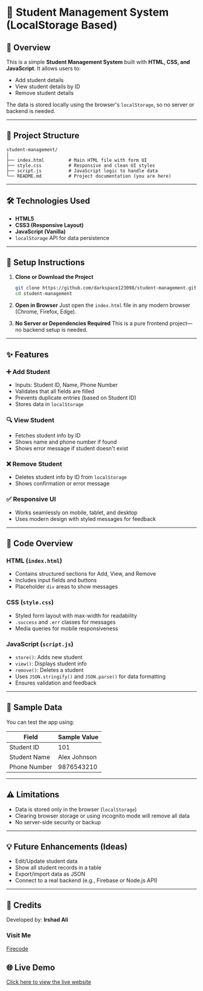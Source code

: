 # 📘 Student Management System (LocalStorage Based)

## 🔖 Overview
This is a simple **Student Management System** built with **HTML, CSS, and JavaScript**. It allows users to:
- Add student details
- View student details by ID
- Remove student details

The data is stored locally using the browser's `localStorage`, so no server or backend is needed.

---

## 📂 Project Structure

```
student-management/
│
├── index.html         # Main HTML file with form UI
├── style.css          # Responsive and clean UI styles
├── script.js          # JavaScript logic to handle data
└── README.md          # Project documentation (you are here)
```

---

## 🛠️ Technologies Used
- **HTML5**
- **CSS3 (Responsive Layout)**
- **JavaScript (Vanilla)**
- `localStorage` API for data persistence

---

## 🚀 Setup Instructions

1. **Clone or Download the Project**
   ```bash
   git clone https://github.com/darkspace123098/student-management.git
   cd student-management
   ```

2. **Open in Browser**
   Just open the `index.html` file in any modern browser (Chrome, Firefox, Edge).

3. **No Server or Dependencies Required**
   This is a pure frontend project—no backend setup is needed.

---

## ✨ Features

### ➕ Add Student
- Inputs: Student ID, Name, Phone Number
- Validates that all fields are filled
- Prevents duplicate entries (based on Student ID)
- Stores data in `localStorage`

### 🔍 View Student
- Fetches student info by ID
- Shows name and phone number if found
- Shows error message if student doesn't exist

### ❌ Remove Student
- Deletes student info by ID from `localStorage`
- Shows confirmation or error message

### ✅ Responsive UI
- Works seamlessly on mobile, tablet, and desktop
- Uses modern design with styled messages for feedback

---

## 📜 Code Overview

### HTML (`index.html`)
- Contains structured sections for Add, View, and Remove
- Includes input fields and buttons
- Placeholder `div` areas to show messages

### CSS (`style.css`)
- Styled form layout with max-width for readability
- `.success` and `.err` classes for messages
- Media queries for mobile responsiveness

### JavaScript (`script.js`)
- `store()`: Adds new student
- `view()`: Displays student info
- `remove()`: Deletes a student
- Uses `JSON.stringify()` and `JSON.parse()` for data formatting
- Ensures validation and feedback

---

## 🧪 Sample Data

You can test the app using:

| Field        | Sample Value      |
|--------------|------------------|
| Student ID   | 101              |
| Student Name | Alex Johnson     |
| Phone Number | 9876543210       |

---

## ⚠️ Limitations
- Data is stored only in the browser (`localStorage`)
- Clearing browser storage or using incognito mode will remove all data
- No server-side security or backup

---

## 💡 Future Enhancements (Ideas)
- Edit/Update student data
- Show all student records in a table
- Export/import data as JSON
- Connect to a real backend (e.g., Firebase or Node.js API)

---

## 🙌 Credits

Developed by: **Irshad Ali** 

### Visit Me

[Firecode](https://firecode.ezyro.com)

## 🌐 Live Demo

[Click here to view the live website](https://yourname.github.io/student-management)

 

